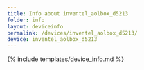 ```yaml
---
title: Info about inventel_aolbox_d5213
folder: info
layout: deviceinfo
permalink: /devices/inventel_aolbox_d5213/
device: inventel_aolbox_d5213
---
```

{% include templates/device_info.md %}

